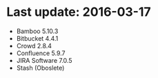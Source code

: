 # Last update: 2016-03-17

- Bamboo 5.10.3
- Bitbucket 4.4.1
- Crowd 2.8.4
- Confluence 5.9.7
- JIRA Software 7.0.5
- Stash (Oboslete)

